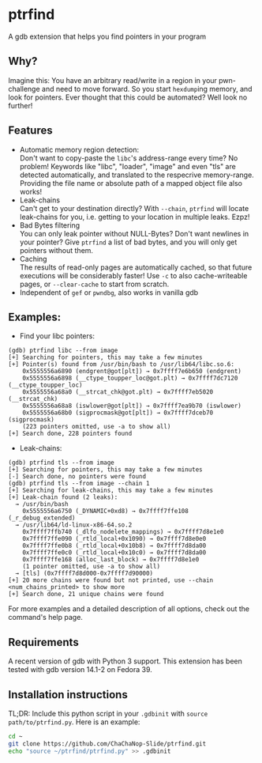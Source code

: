 # ptrfind
A gdb extension that helps you find pointers in your program

## Why?
Imagine this: You have an arbitrary read/write in a region in your pwn-challenge and need to move forward. So you start `hexdump`ing memory, and look for pointers. Ever thought that this could be automated? Well look no further!

## Features
- Automatic memory region detection: \
Don't want to copy-paste the `libc`'s address-range every time? No problem! Keywords like "libc", "loader", "image" and even "tls" are detected automatically, and translated to the respecrive memory-range. Providing the file name or absolute path of a mapped object file also works!
- Leak-chains \
Can't get to your destination directly? With `--chain`, `ptrfind` will locate leak-chains for you, i.e. getting to your location in multiple leaks. Ezpz!
- Bad Bytes filtering \
You can only leak pointer without NULL-Bytes? Don't want newlines in your pointer? Give `ptrfind` a list of bad bytes, and you will only get pointers without them.
- Caching \
The results of read-only pages are automatically cached, so that future executions will be considerably faster! Use `-c` to also cache-writeable pages, or `--clear-cache` to start from scratch.
- Independent of `gef` or `pwndbg`, also works in vanilla gdb

## Examples:
- Find your libc pointers:
```
(gdb) ptrfind libc --from image
[+] Searching for pointers, this may take a few minutes
[+] Pointer(s) found from /usr/bin/bash to /usr/lib64/libc.so.6:
	0x5555556a6890 (endgrent@got[plt]) → 0x7ffff7e6b650 (endgrent)
	0x5555556a6898 (__ctype_toupper_loc@got.plt) → 0x7ffff7dc7120 (__ctype_toupper_loc)
	0x5555556a68a0 (__strcat_chk@got.plt) → 0x7ffff7eb5020 (__strcat_chk)
	0x5555556a68a8 (iswlower@got[plt]) → 0x7ffff7ea9b70 (iswlower)
	0x5555556a68b0 (sigprocmask@got[plt]) → 0x7ffff7dceb70 (sigprocmask)
	(223 pointers omitted, use -a to show all)
[+] Search done, 228 pointers found
```
- Leak-chains:
```
(gdb) ptrfind tls --from image
[+] Searching for pointers, this may take a few minutes
[-] Search done, no pointers were found
(gdb) ptrfind tls --from image --chain 1
[+] Searching for leak-chains, this may take a few minutes
[+] Leak-chain found (2 leaks):
  → /usr/bin/bash
	0x5555556a6750 (_DYNAMIC+0xd8) → 0x7ffff7ffe108 (_r_debug_extended)
  → /usr/lib64/ld-linux-x86-64.so.2
	0x7ffff7ffb740 (_dlfo_nodelete_mappings) → 0x7ffff7d8e1e0
	0x7ffff7ffe090 (_rtld_local+0x1090) → 0x7ffff7d8e0e0
	0x7ffff7ffe0b8 (_rtld_local+0x10b8) → 0x7ffff7d8da00
	0x7ffff7ffe0c0 (_rtld_local+0x10c0) → 0x7ffff7d8da00
	0x7ffff7ffe168 (alloc_last_block) → 0x7ffff7d8e1e0
	(1 pointer omitted, use -a to show all)
  → [tls] (0x7ffff7d8d000-0x7ffff7d90000)
[+] 20 more chains were found but not printed, use --chain <num_chains_printed> to show more
[+] Search done, 21 unique chains were found
```
For more examples and a detailed description of all options, check out the command's help page.

## Requirements
A recent version of gdb with Python 3 support. This extension has been tested with gdb version 14.1-2 on Fedora 39.

## Installation instructions
TL;DR: Include this python script in your `.gdbinit` with `source path/to/ptrfind.py`. Here is an example:
```sh
cd ~
git clone https://github.com/ChaChaNop-Slide/ptrfind.git
echo "source ~/ptrfind/ptrfind.py" >> .gdbinit
```
